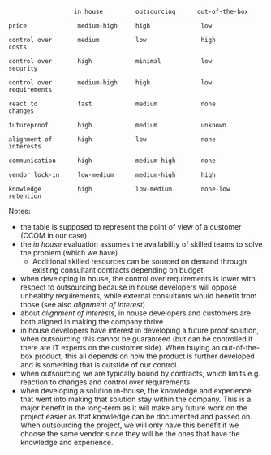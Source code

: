```
                  in house         outsourcing      out-of-the-box  
                ---------------------------------------------------
price              medium-high     high              low            

control over       medium          low               high
costs

control over       high            minimal           low
security

control over       medium-high     high              low
requirements

react to           fast            medium            none
changes

futureproof        high            medium            unknown

alignment of       high            low               none
interests

communication      high            medium-high       none

vendor lock-in     low-medium      medium-high       high

knowledge          high            low-medium        none-low
retention

```

Notes:
- the table is supposed to represent the point of view of a customer (CCOM in our case)
- the _in house_ evaluation assumes the availability of skilled teams to solve the problem (which we have)
  - Additional skilled resources can be sourced on demand through existing consultant contracts depending on budget
- when developing in house, the control over requirements is lower with respect to outsourcing because in house developers will oppose unhealthy requirements, while external consultants would benefit from those (see also _alignment of interest_)
- about _alignment of interests_, in house developers and customers are both aligned in making the company thrive
- in house developers have interest in developing a future proof solution, when outsourcing this cannot be guaranteed (but can be controlled if there are IT experts on the customer side). When buying an out-of-the-box product, this all depends on how the product is further developed and is something that is outstide of our control.
- when outsourcing we are typically bound by contracts, which limits e.g. reaction to changes and control over requirements
- when developing a solution in-house, the knowledge and experience that went into making that solution stay within the company. This is a major benefit in the long-term as it will make any future work on the project easier as that knowledge can be documented and passed on. When outsourcing the project, we will only have this benefit if we choose the same vendor since they will be the ones that have the knowledge and experience.
